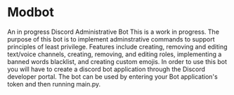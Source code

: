 # Modbot
An in progress Discord Administrative Bot
This is a work in progress. The purpose of this bot is to implement adminstrative commands 
to support principles of least privilege. Features include creating, removing and editing
text/voice channels, creating, removing, and editing roles, implementing a banned words blacklist, 
and creating custom emojis. In order to use this bot you will have to create a discord bot
application through the Discord developer portal. The bot can be used by entering your Bot
application's token and then running main.py.
